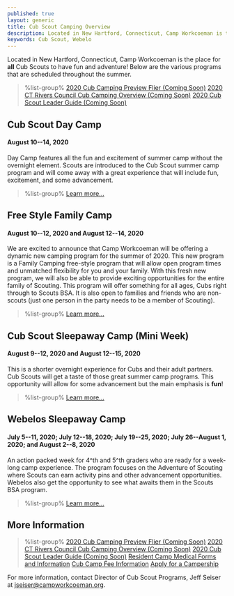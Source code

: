 ```yaml
---
published: true
layout: generic
title: Cub Scout Camping Overview
description: Located in New Hartford, Connecticut, Camp Workcoeman is the place for all Cub Scouts to have fun and adventure! Contained are the various programs that are scheduled throughout the summer.
keywords: Cub Scout, Webelo
---
```


Located in New Hartford, Connecticut, Camp Workcoeman is the place for **all**
Cub Scouts to have fun and adventure! Below are the various programs that are
scheduled throughout the summer.

> %list-group%
> <a href="{{ site.url }}/pdf/2019/2019-cub-scout-flier.pdf" class="list-group-item">2020 Cub Camping Preview Flier (Coming Soon)</a>
> <a href="{{ site.url }}/pdf/2019/2019-crc-cub.pdf" class="list-group-item">2020 CT Rivers Council Cub Camping Overview (Coming Soon)</a>
> <a href="{{ site.url }}/pdf/2019/2019-cub-leader-guide.pdf" class="list-group-item">2020 Cub Scout Leader Guide (Coming Soon)</a>

## Cub Scout Day Camp

#### August 10--14, 2020

Day Camp features all the fun and excitement of summer camp without the
overnight element. Scouts are introduced to the Cub Scout summer camp program
and will come away with a great experience that will include fun, excitement,
and some advancement.

> %list-group%
> <a href="{{ site.url }}/cub-scouts/day-camp/" class="list-group-item">Learn more&hellip;</a>

## Free Style Family Camp

#### August 10--12, 2020 and August 12--14, 2020

We are excited to announce that Camp Workcoeman will be offering a dynamic new
camping program for the summer of 2020. This new program is a Family Camping
free-style program that will allow open program times and unmatched flexibility
for you and your family. With this fresh new program, we will also be able to
provide exciting opportunities for the entire family of Scouting. This program
will offer something for all ages, Cubs right through to Scouts BSA. It is also
open to families and friends who are non-scouts (just one person in the party
needs to be a member of Scouting).

> %list-group%
> <a href="{{ site.url }}/cub-scouts/family-camp/" class="list-group-item">Learn more&hellip;</a>

## Cub Scout Sleepaway Camp (Mini Week)

#### August 9--12, 2020 and August 12--15, 2020

This is a shorter overnight experience for Cubs and their adult partners. Cub
Scouts will get a taste of those great summer camp programs. This opportunity
will allow for some advancement but the main emphasis is **fun**!

> %list-group%
> <a href="{{ site.url }}/cub-scouts/mini-week/" class="list-group-item">Learn more&hellip;</a>

## Webelos Sleepaway Camp

#### July 5--11, 2020; July 12--18, 2020; July 19--25, 2020; July 26--August 1, 2020; and August 2--8, 2020

An action packed week for 4^th and 5^th graders who are ready for a week-long
camp experience. The program focuses on the Adventure of Scouting where Scouts
can earn activity pins and other advancement opportunities. Webelos also get
the opportunity to see what awaits them in the Scouts BSA program.

> %list-group%
> <a href="{{ site.url }}/cub-scouts/webelos-resident-camp/" class="list-group-item">Learn more&hellip;</a>

## More Information

> %list-group%
> <a href="{{ site.url }}/pdf/2019/2019-cub-scout-flier.pdf" class="list-group-item">2020 Cub Camping Preview Flier (Coming Soon)</a>
> <a href="{{ site.url }}/pdf/2019/2019-crc-cub.pdf" class="list-group-item">2020 CT Rivers Council Cub Camping Overview (Coming Soon)</a>
> <a href="{{ site.url }}/pdf/2019/2019-cub-leader-guide.pdf" class="list-group-item">2020 Cub Scout Leader Guide (Coming Soon)</a>
> <a href="{{ site.url }}/summer-camp/forms/medical-form-info/" class="list-group-item">Resident Camp Medical Forms and Information</a>
> <a href="{{ site.url }}/cub-scouts/fees/" class="list-group-item">Cub Camp Fee Information</a>
> <a href="{{ site.url }}/scouts-bsa/fees/camperships/" class="list-group-item">Apply for a Campership</a>

For more information, contact Director of Cub Scout Programs, Jeff Seiser at
[jseiser@campworkcoeman.org](mailto:jseiser@campworkcoeman.org).
